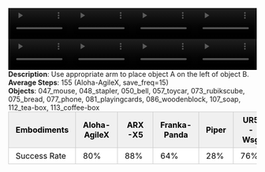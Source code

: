 <!DOCTYPE html>
<html lang="en">
<body>
    <div style="display: flex;">
        <video src="../task_video_clean/place_a2b_left/aloha-agilex_head.mp4" controls loop muted autoplay style="width: 25%;"></video>
        <video src="../task_video_clean/place_a2b_left/franka-panda_head.mp4" controls loop muted autoplay style="width: 25%;"></video>
        <video src="../task_video_clean/place_a2b_left/ARX-X5_head.mp4" controls loop muted autoplay style="width: 25%;"></video>
        <video src="../task_video_clean/place_a2b_left/ur5-wsg_head.mp4" controls loop muted autoplay style="width: 25%;"></video>
    </div>
    <div style="display: flex;">
        <video src="../task_video_clean/place_a2b_left/aloha-agilex_world.mp4" controls loop muted autoplay style="width: 25%;"></video>
        <video src="../task_video_clean/place_a2b_left/franka-panda_world.mp4" controls loop muted autoplay style="width: 25%;"></video>
        <video src="../task_video_clean/place_a2b_left/ARX-X5_world.mp4" controls loop muted autoplay style="width: 25%;"></video>
        <video src="../task_video_clean/place_a2b_left/ur5-wsg_world.mp4" controls loop muted autoplay style="width: 25%;"></video>
    </div>
    <b>Description</b>: Use appropriate arm to place object A on the left of object B.<br>
    <b>Average Steps</b>: 155 (Aloha-AgileX, save_freq=15)<br>
    <b>Objects</b>: 047_mouse, 048_stapler, 050_bell, 057_toycar, 073_rubikscube, 075_bread, 077_phone, 081_playingcards, 086_woodenblock, 107_soap, 112_tea-box, 113_coffee-box<br>
    <table style="margin:0 auto;border-collapse:collapse;width:auto;min-width:180px;background-color:white;">
        <thead>
            <tr style="background:#f0f0f0;">
                <th style="border:1px solid #ccc;padding:6px 14px;color:black;">Embodiments</th>
                <th style="border:1px solid #ccc;padding:6px 14px;color:black;">Aloha-AgileX</th>
                <th style="border:1px solid #ccc;padding:6px 14px;color:black;">ARX-X5</th>
                <th style="border:1px solid #ccc;padding:6px 14px;color:black;">Franka-Panda</th>
                <th style="border:1px solid #ccc;padding:6px 14px;color:black;">Piper</th>
                <th style="border:1px solid #ccc;padding:6px 14px;color:black;">UR5-Wsg</th>
            </tr>
        </thead>
        <tbody>
            <tr style="background:white;">
                <td style="border:1px solid #ccc;padding:6px 14px;color:black;">Success Rate</td>
                <td style="border:1px solid #ccc;padding:6px 14px;color:black;">80%</td>
                <td style="border:1px solid #ccc;padding:6px 14px;color:black;">88%</td>
                <td style="border:1px solid #ccc;padding:6px 14px;color:black;">64%</td>
                <td style="border:1px solid #ccc;padding:6px 14px;color:black;">28%</td>
                <td style="border:1px solid #ccc;padding:6px 14px;color:black;">76%</td>
            </tr>
        </tbody>
    </table>
</body>
</html>
